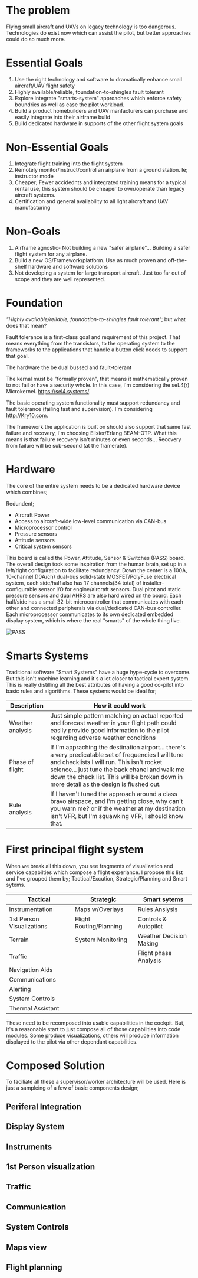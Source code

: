 # The problem

Flying small aircraft and UAVs on legacy technology is too dangerous.  Technologies do exist now which can assist the pilot, but better approaches could do so much more.

# Essential Goals

1. Use the right technology and software to dramatically enhance small aircraft/UAV flight safety
1. Highly available/reliable, foundation-to-shingles fault tolerant
1. Explore integrate "smarts-system" approaches which enforce safety boundries as well as ease the pilot workload.
1. Build a product homebuilders and UAV manfacturers can purchase and easily integrate into their airframe build
1. Build dedicated hardware in supports of the other flight system goals

# Non-Essential Goals

1. Integrate flight training into the flight system
1. Remotely monitor/instruct/control an airplane from a ground station.  Ie; instructor mode
1. Cheaper; Fewer accidednts and integrated training means for a typical rental use, this system should be cheaper to own/operate than legacy aircraft systems. 
1. Certification and general availability to all light aircraft and UAV manufacturing

# Non-Goals

1. Airframe agnostic- Not building a new "safer airplane"... Building a safer flight system for any airplane.
1. Build a new OS/Framework/platform.  Use as much proven and off-the-shelf hardware and software solutions
1. Not developing a system for large transport aircraft.  Just too far out of scope and they are well represented.

# Foundation

_"Highly available/reliable, foundation-to-shingles fault tolerant"_; but what does that mean?

Fault tolerance is a first-class goal and requirement of this project.  That means everything from the transistors, to the operating system to the frameworks to the applications that handle a button click needs to support that goal.

The hardware the be dual bussed and fault-tolerant

The kernal must be "formally proven", that means it mathematically proven to not fail or have a security whole.  In this case, I'm considering the seL4(r) Microkernel.  https://sel4.systems/. 

The basic operating system functionality must support redundancy and fault tolerance (failing fast and supervision). I'm considering http://Kry10.com.

The framework the application is built on should also support that same fast failure and recovery, I'm choosing Elixier/Erlang BEAM-OTP.  What this means is that failure recovery isn't minutes or even seconds... Recovery from failure will be sub-second (at the framerate).

# Hardware

The core of the entire system needs to be a dedicated hardware device which combines;

Redundent;
- Aircraft Power
- Access to aircraft-wide low-level communication via CAN-bus
- Microprocessor control
- Pressure sensors
- Attitude sensors
- Critical system sensors

This board is called the Power, Attitude, Sensor & Switches (PASS) board.  The overall design took some inspiration from the human brain, set up in a left/right configuration to facilitate redundancy. Down the center is a 100A, 10-channel (10A/ch) dual-bus solid-state MOSFET/PolyFuse electrical system, each side/half also has 17 channels(34 total) of installer-configurable sensor I/O for engine/aircraft sensors. Dual pitot and static pressure sensors and dual AHRS are also hard wired on the board. Each half/side has a small 32-bit microcontroller that communicates with each other and connected peripherals via dual/dedicated CAN-bus controller. Each microprocessor communicates to its own dedicated embedded display system, which is where the real "smarts" of the whole thing live.

![PASS](../resources/PASS.jpg)

# Smarts Systems

Traditional software "Smart Systems" have a huge hype-cycle to overcome. But this isn't machine learning and it's a lot closer to tactical expert system.  This is really distilling all the best attributes of having a good co-pilot into basic rules and algorithms. These systems would be ideal for;

| Description | How it could work |
|-------------|-------------------|
| Weather analysis | Just simple pattern matching on actual reported and forecast weather in your flight path could easily provide good information to the pilot regarding adverse weather conditions|
| Phase of flight | If I'm appraching the destination airport... there's a very predicatable set of frequencies I will tune and checklists I will run.  This isn't rocket science... just tune the back chanel and walk me down the check list. This will be broken down in more detail as the design is flushed out. | 
| Rule analysis | If I haven't tuned the approach around a class bravo airspace, and I'm getting close, why can't you warn me? or if the weather at my destination isn't VFR, but I'm squawking VFR, I should know that. |

# First principal flight system

When we break all this down, you see fragments of visualization and service capabilties which compose a flight experiance.  I propose this list and I've grouped them by; Tactical/Excution, Strategic/Planning and Smart sytems.

| Tactical  | Strategic  | Smart sytems |
|-----------|------------|--------------|
| Instrumentation  | Maps w/Overlays  | Rules Anslysis |
| 1st Person Visualizations | Flight Routing/Planning  |  Controls & Autopilot |
| Terrain | System Monitoring  | Weather Decision Making  |
| Traffic |   | Flight phase Analysis  |   |   |
| Navigation Aids |   |   |
| Communications |   |   |
| Alerting |   |   |
| System Controls |   |   |
| Thermal Assistant |   |   |

These need to be recomposed into usable capabilities in the cockpit.  But, it's a reasonable start to just compose all of those capabilities into code modules.  Some produce visualizations, others will produce information displayed to the pilot via other dependant capabilities.

# Composed Solution

To faciliate all these a supervisor/worker architecture will be used. Here is just a sampleing of a few of basic components design;

## Periferal Integration

## Display System

## Instruments

## 1st Person visualization

## Traffic

## Communication

## System Controls

## Maps view

## Flight planning
